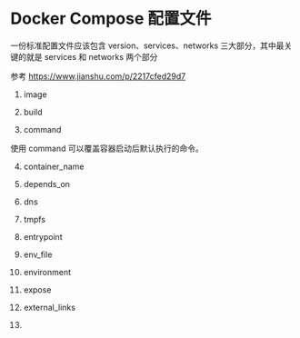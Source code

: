 # Docker Compose  配置文件

一份标准配置文件应该包含 version、services、networks 三大部分，其中最关键的就是 services 和 networks 两个部分

参考 https://www.jianshu.com/p/2217cfed29d7

1. image

2. build

3. command

使用 command 可以覆盖容器启动后默认执行的命令。

4. container_name

5. depends_on

6. dns

7. tmpfs

8. entrypoint

9. env_file

10. environment

11. expose

12. external_links

13.
